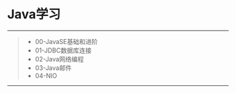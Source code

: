 # Java学习

------

> * 00-JavaSE基础和进阶
> * 01-JDBC数据库连接
> * 02-Java网络编程
> * 03-Java邮件
> * 04-NIO
------


